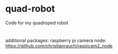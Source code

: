 # quad-robot
Code for my quadroped robot

#
additional packages:
raspberry pi camera node: https://github.com/christianrauch/raspicam2_node
